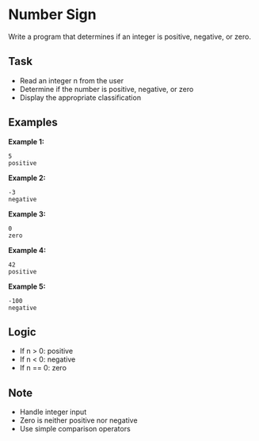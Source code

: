 # Number Sign

Write a program that determines if an integer is positive, negative, or zero.

## Task
- Read an integer n from the user
- Determine if the number is positive, negative, or zero
- Display the appropriate classification

## Examples
**Example 1:**
```
5
positive
```

**Example 2:**
```
-3
negative
```

**Example 3:**
```
0
zero
```

**Example 4:**
```
42
positive
```

**Example 5:**
```
-100
negative
```

## Logic
- If n > 0: positive
- If n < 0: negative
- If n == 0: zero

## Note
- Handle integer input
- Zero is neither positive nor negative
- Use simple comparison operators